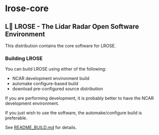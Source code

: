 # lrose-core

## **L**:rose: LROSE - The Lidar Radar Open Software Environment

This distribution contains the core software for LROSE.

### Building LROSE

You can build LROSE using either of the following:

  * NCAR development environment build
  * automake configure-based build
  * download pre-configured source distribution

If you are performing development, it is probably better to have the NCAR development environment.

If you just wish to use the software, the automake/configure build is preferable.

See [README_BUILD.md](./docs/README_BUILD.md) for details.






